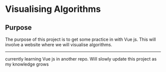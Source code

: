# Visualising Algorithms

## Purpose
The purpose of this project is to get some practice in with Vue js. This will involve a website where we will visualise algorithms.
***
currently learning Vue js in another repo. Will slowly update this project as my knowledge grows
